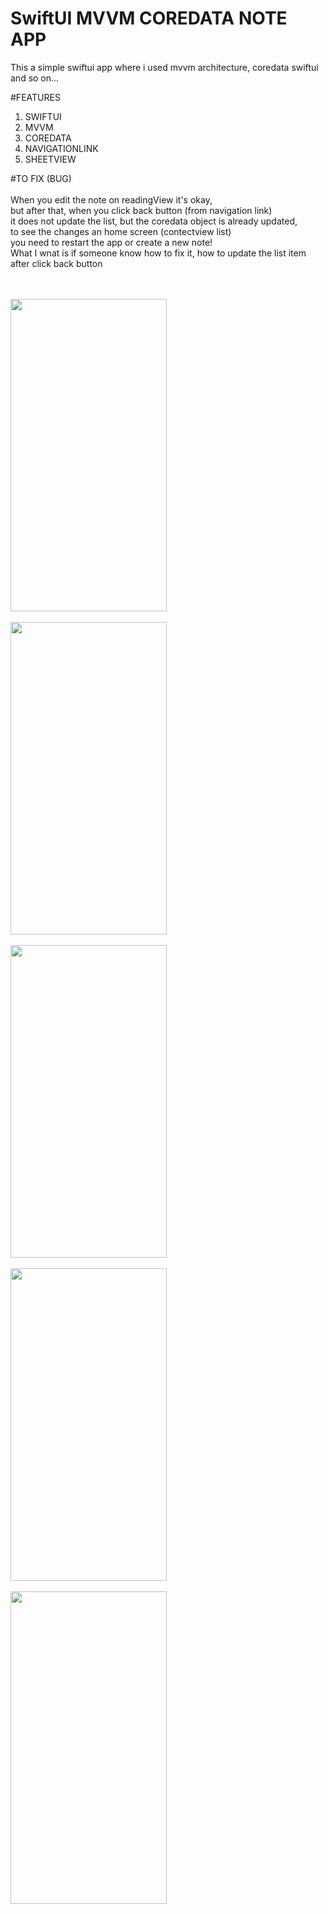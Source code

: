 # SwiftUI MVVM COREDATA NOTE APP 
This a simple swiftui app where i used mvvm architecture, coredata swiftui and so on...


#FEATURES
1. SWIFTUI
2. MVVM
3. COREDATA
4. NAVIGATIONLINK
5. SHEETVIEW

#TO FIX (BUG) <br/> 
<br/> When you edit the note on readingView it's okay, <br/> but after that, when you click back button (from navigation link) <br/>  it does not update the list, but the coredata object is already updated,  <br/> to see the changes an home screen (contectview list)  <br/> you need to restart the app or create a new note! <br/> What I wnat is if someone know how to fix it, how to update the list item after click back button


<br/>
<br/>
<img src="https://user-images.githubusercontent.com/68303716/147567828-edc806ae-3d29-4049-9013-57e5ef1ef3df.png" width="250" height="500" />

<br/>
<br/>
<img src="https://user-images.githubusercontent.com/68303716/147567851-559fb6c0-cf1b-446b-9d79-bbecda732973.png" width="250" height="500" />

<br/>
<br/>
<img src="https://user-images.githubusercontent.com/68303716/147567861-59e50904-a44a-4328-adb3-1e1ad051b869.png" width="250" height="500" />

<br/>
<br/>
<img src="https://user-images.githubusercontent.com/68303716/147568104-23368a7d-4806-4ac2-9653-4757c932690d.png" width="250" height="500" />

<br/>
<br/>
<img src="https://user-images.githubusercontent.com/68303716/147567878-c7eff64a-3051-486f-a356-040dafc6c01d.png" width="250" height="500" />

<br/>
<br/>
